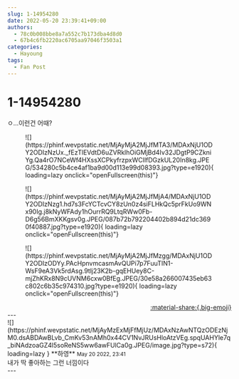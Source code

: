 ```yaml
---
slug: 1-14954280
date: 2022-05-20 23:39:41+09:00
authors:
  - 78c0b008bbe8a7a552c7b173dba4d8d0
  - 67b4c6fb2220ac6705aa97046f3503a1
categories:
  - Hayoung
tags:
  - Fan Post
---
```


# 1-14954280

<div class="post-container" markdown="1">
<div class="content-container md-sidebar__scrollwrap" markdown="1">

ㅇ...이런건 어때?
<figure markdown="1">
![](https://phinf.wevpstatic.net/MjAyMjA2MjJfMTA3/MDAxNjU1ODY2ODIzNzUx._fEzTlEVdtD6uZVRklhOiGMjBd4Iv32JDgtP9CZkniYg.Qa4rO7NCeWf4HXssXCPkyfrzpxWCIlfDGzkUL20In8kg.JPEG/534280c5b4ce4af1ba9d00d113e99d08393.jpg?type=e1920){ loading=lazy onclick="openFullscreen(this)"}
</figure>

<figure markdown="1">
![](https://phinf.wevpstatic.net/MjAyMjA2MjJfMjA4/MDAxNjU1ODY2ODIzNzg1.hd7s3FcYCTcvCY8zUn0z4siFLHkQc5prFkUo9WNx90Ig.j8kNyWFAdy1hOurrRQ9LtqRWw0Fb-D6g56BmXKKgsv0g.JPEG/087b72b792204402b894d21dc3690f40887.jpg?type=e1920){ loading=lazy onclick="openFullscreen(this)"}
</figure>

<figure markdown="1">
![](https://phinf.wevpstatic.net/MjAyMjA2MjJfMzgg/MDAxNjU1ODY2ODIzODYy.PAcHpnvmcasmAvQUPi7p7FuuTIN1-WsF9eA3Vk5rdAsg.9tlj23K2b-gqEHUey8C-mjZhKRx8N9cUVNM6cxw0BfEg.JPEG/30e58a266007435eb63c802c6b35c974310.jpg?type=e1920){ loading=lazy onclick="openFullscreen(this)"}
</figure>


</div>
</div>

<div style="text-align: right;" markdown="1">
<a href="https://weverse.io/fromis9/fanpost/1-14954280" style="text-align: right;">:material-share:{.big-emoji}</a>
</div>
---

<div class="comments-container md-sidebar__scrollwrap" markdown="1">
<div class="comment" markdown="1">
<div class='id-container' markdown="1">
![](https://phinf.wevpstatic.net/MjAyMzExMjFfMjUz/MDAxNzAwNTQzODEzNjM0.dsABDAwBLvb_CmKv53nAMh0x44CV1NvJRUsHloAtzVEg.spqUAHYle7q_biNAdzoaGZ4l5soReNS5ww6awFUlCa0g.JPEG/image.jpg?type=s72){ loading=lazy }
**<span class="artist">하영</span>** <small>May 20 2022, 23:41</small><br>
</div>
<div class='comment-body' markdown="1">
내가 딱 좋아하는 그런 너낌이다
</div>
</div>
</div>
---
